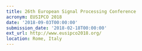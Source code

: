 ```yaml
---
title: 26th European Signal Processing Conference
acronym: EUSIPCO 2018
date: '2018-09-03T00:00:00'
submission_date: '2018-02-18T00:00:00'
ext_url: http://www.eusipco2018.org/
location: Rome, Italy
---
```

